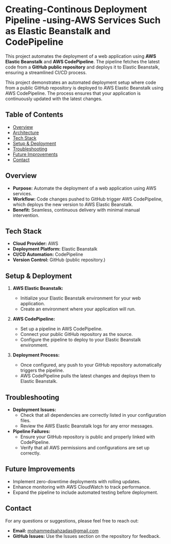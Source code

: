 # Creating-Continous Deployment Pipeline -using-AWS Services Such as Elastic Beanstalk and CodePipeline 
This project automates the deployment of a web application using **AWS Elastic Beanstalk** and **AWS CodePipeline**. The pipeline fetches the latest code from a **GitHub public repository** and deploys it to Elastic Beanstalk, ensuring a streamlined CI/CD process.

This project demonstrates an automated deployment setup where code from a public GitHub repository is deployed to AWS Elastic Beanstalk using AWS CodePipeline. The process ensures that your application is continuously updated with the latest changes.

## Table of Contents

- [Overview](#overview)
- [Architecture](#architecture)
- [Tech Stack](#tech-stack)
- [Setup & Deployment](#setup--deployment)
- [Troubleshooting](#troubleshooting)
- [Future Improvements](#future-improvements)
- [Contact](#contact)

## Overview

- **Purpose:** Automate the deployment of a web application using AWS services.
- **Workflow:** Code changes pushed to GitHub trigger AWS CodePipeline, which deploys the new version to AWS Elastic Beanstalk.
- **Benefit:** Seamless, continuous delivery with minimal manual intervention.


## Tech Stack

- **Cloud Provider:** AWS
- **Deployment Platform:** Elastic Beanstalk
- **CI/CD Automation:** CodePipeline
- **Version Control:** GitHub (public repository.)

## Setup & Deployment

1. **AWS Elastic Beanstalk:**  
   - Initialize your Elastic Beanstalk environment for your web application.
   - Create an environment where your application will run.

2. **AWS CodePipeline:**  
   - Set up a pipeline in AWS CodePipeline.
   - Connect your public GitHub repository as the source.
   - Configure the pipeline to deploy to your Elastic Beanstalk environment.

3. **Deployment Process:**  
   - Once configured, any push to your GitHub repository automatically triggers the pipeline.
   - AWS CodePipeline pulls the latest changes and deploys them to Elastic Beanstalk.

## Troubleshooting

- **Deployment Issues:**  
  - Check that all dependencies are correctly listed in your configuration files.
  - Review the AWS Elastic Beanstalk logs for any error messages.
- **Pipeline Failures:**  
  - Ensure your GitHub repository is public and properly linked with CodePipeline.
  - Verify that all AWS permissions and configurations are set up correctly.

## Future Improvements

- Implement zero-downtime deployments with rolling updates.
- Enhance monitoring with AWS CloudWatch to track performance.
- Expand the pipeline to include automated testing before deployment.


## Contact

For any questions or suggestions, please feel free to reach out:

- **Email:** mohammedsahzadas@gmail.com
- **GitHub Issues:** Use the Issues section on the repository for feedback.


